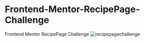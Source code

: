 # Frontend-Mentor-RecipePage-Challenge
Frontend Mentor RecipePage Challenge
![recipepagechallenge](https://github.com/tugcekizildg/Frontend-Mentor-RecipePage-Challenge/assets/141547888/2185f774-6208-4aba-8252-69a571fff147)
